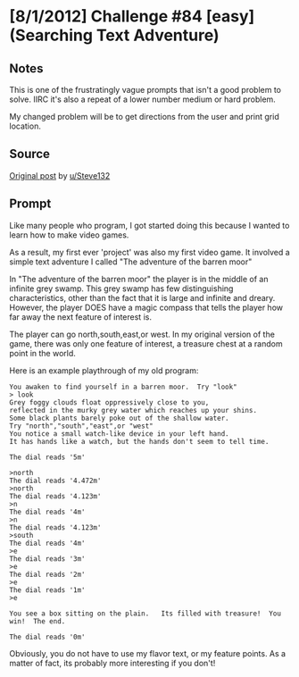 # [8/1/2012] Challenge #84 [easy] (Searching Text Adventure)

## Notes

This is one of the frustratingly vague prompts that isn't a good problem to solve. IIRC it's also a repeat of a lower number medium or hard problem.

My changed problem will be to get directions from the user and print grid location.

## Source

[Original post](https://old.reddit.com/r/dailyprogrammer/comments/xilfu/812012_challenge_84_easy_searching_text_adventure/) by [u/Steve132](https://old.reddit.com/user/Steve132)

## Prompt

Like many people who program, I got started doing this because I wanted to learn how to make video games.

As a result, my first ever 'project' was also my first video game.  It involved a simple text adventure I called "The adventure of the barren moor"

In "The adventure of the barren moor" the player is in the middle of an infinite grey swamp.  This grey swamp has few distinguishing characteristics, other
than the fact that it is large and infinite and dreary.  However, the player DOES have a magic compass that tells the player how far away the next feature of interest is.

The player can go north,south,east,or west.  In my original version of the game, there was only one feature of interest, a treasure chest at a random point in the world.

Here is an example playthrough of my old program:

    You awaken to find yourself in a barren moor.  Try "look"
	> look
	Grey foggy clouds float oppressively close to you,
	reflected in the murky grey water which reaches up your shins.
	Some black plants barely poke out of the shallow water.
	Try "north","south","east",or "west"
	You notice a small watch-like device in your left hand.
	It has hands like a watch, but the hands don't seem to tell time.

	The dial reads '5m'

	>north
	The dial reads '4.472m'
	>north
	The dial reads '4.123m'
	>n
	The dial reads '4m'
	>n
	The dial reads '4.123m'
	>south
	The dial reads '4m'
	>e
	The dial reads '3m'
	>e
	The dial reads '2m'
	>e
	The dial reads '1m'
	>e

	You see a box sitting on the plain.   Its filled with treasure!  You win!  The end.

	The dial reads '0m'


Obviously, you do not have to use my flavor text, or my feature points.   As a matter of fact, its probably more interesting if you don't!
